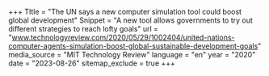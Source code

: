 +++
TItle = "The UN says a new computer simulation tool could boost global development"
Snippet = "A new tool allows governments to try out different strategies to reach lofty goals"
url = "www.technologyreview.com/2020/05/29/1002404/united-nations-computer-agents-simulation-boost-global-sustainable-development-goals"
media_source = "MIT Technology Review"
language = "en"
year = "2020"
date = "2023-08-26"
sitemap_exclude = true
+++